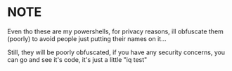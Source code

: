 # NOTE

Even tho these are my powershells, for privacy reasons, ill obfuscate them (poorly) to avoid people just putting their names on it...

Still, they will be poorly obfuscated, if you have any security concerns, you can go and see it's code, it's just a little "iq test"
